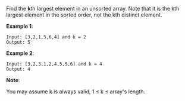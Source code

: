 Find the **k**th largest element in an unsorted array. Note that it is the kth largest element in the sorted order, not the kth distinct element.

**Example 1**:
    
    Input: [3,2,1,5,6,4] and k = 2
    Output: 5

**Example 2**:
    
    Input: [3,2,3,1,2,4,5,5,6] and k = 4
    Output: 4

**Note**:

You may assume k is always valid, 1 ≤ k ≤ array's length.